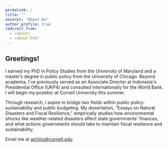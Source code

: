 ```yaml
---
permalink: /
title: ""
excerpt: "About me"
author_profile: true
redirect_from: 
  - /about/
  - /about.html
---
```





<h2> Greetings! </h2>

I earned my PhD in Policy Studies from the University of Maryland and a master’s degree in public policy from the University of Chicago. Beyond academia, I've previously served as an Associate Director at Indonesia's Presidential Office (UKP4) and consulted internationally for the World Bank. I will begin my postdoc at Cornell University this summer.

Through research, I aspire to bridge two fields within public policy: sustainability and public budgeting. My dissertation, "Essays on Natural Disasters and Fiscal Resilience," empirically studies how environmental shocks like weather-related disasters affect state governments' finances, and what actions governments should take to maintain fiscal resilience and sustainability.

Email me at [aichiro@cornell.edu](mailto:aichiro@cornell.edu).
